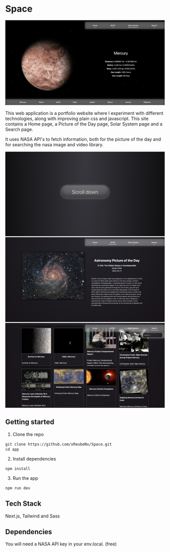 # Space

![image](./readme-Images/SolarSystem.png)

This web application is a portfolio website where I experiment with different technologies, along with improving plain css and javascript.
This site contains a Home page, a Picture of the Day page, Solar System page and a Search page.

It uses NASA API's to fetch information, both for the picture of the day and for searching the nasa image and video library.

![image](./readme-Images/Home.png)
![image](./readme-Images/PictureOfTheDay.png)
![image](./readme-Images/Search-Mercury.png)

## Getting started

1. Clone the repo

```
git clone https://github.com/xReubeNx/Space.git
cd app
```

2. Install dependencies
```
npm install
```

3. Run the app
```
npm run dev
```

## Tech Stack

Next.js, Tailwind and Sass

## Dependencies

You will need a NASA API key in your env.local. (free)